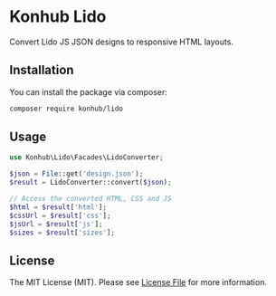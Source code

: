 # Konhub Lido

Convert Lido JS JSON designs to responsive HTML layouts.

## Installation

You can install the package via composer:

```bash
composer require konhub/lido
```

## Usage

```php
use Konhub\Lido\Facades\LidoConverter;

$json = File::get('design.json');
$result = LidoConverter::convert($json);

// Access the converted HTML, CSS and JS
$html = $result['html'];
$cssUrl = $result['css'];
$jsUrl = $result['js'];
$sizes = $result['sizes'];
```

## License

The MIT License (MIT). Please see [License File](LICENSE.md) for more information.